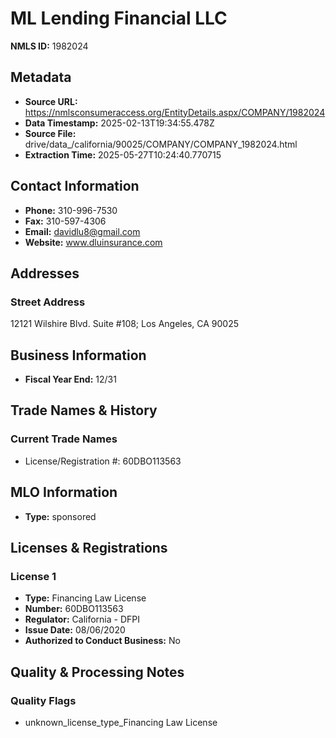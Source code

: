 # ML Lending Financial LLC

**NMLS ID:** 1982024

## Metadata
- **Source URL:** https://nmlsconsumeraccess.org/EntityDetails.aspx/COMPANY/1982024
- **Data Timestamp:** 2025-02-13T19:34:55.478Z
- **Source File:** drive/data_/california/90025/COMPANY/COMPANY_1982024.html
- **Extraction Time:** 2025-05-27T10:24:40.770715

## Contact Information
- **Phone:** 310-996-7530
- **Fax:** 310-597-4306
- **Email:** davidlu8@gmail.com
- **Website:** www.dluinsurance.com

## Addresses
### Street Address
12121 Wilshire Blvd. Suite #108; Los Angeles, CA 90025

## Business Information
- **Fiscal Year End:** 12/31

## Trade Names & History
### Current Trade Names
- License/Registration #: 60DBO113563

## MLO Information
- **Type:** sponsored

## Licenses & Registrations

### License 1
- **Type:** Financing Law License
- **Number:** 60DBO113563
- **Regulator:** California - DFPI
- **Issue Date:** 08/06/2020
- **Authorized to Conduct Business:** No

## Quality & Processing Notes
### Quality Flags
- unknown_license_type_Financing Law License
